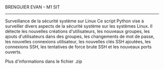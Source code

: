 BRENGUIER EVAN – M1 SIT
________________________________________
Surveillance de la sécurité système sur Linux
Ce script Python vise à surveiller divers aspects de la sécurité système sur les systèmes Linux. Il détecte les nouvelles créations d'utilisateurs, les nouveaux groupes, les ajouts d'utilisateurs dans des groupes, les changements de mot de passe, les nouvelles connexions utilisateur, les nouvelles clés SSH ajoutées, les connexions SSH, les tentatives de force brute SSH et les nouveaux ports ouverts.

Plus d'informations dans le fichier .zip
